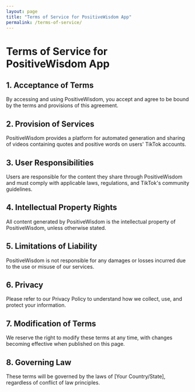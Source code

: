 ```yaml
---
layout: page
title: "Terms of Service for PositiveWisdom App"
permalink: /terms-of-service/
---
```


# Terms of Service for PositiveWisdom App

## 1. Acceptance of Terms
By accessing and using PositiveWisdom, you accept and agree to be bound by the terms and provisions of this agreement.

## 2. Provision of Services
PositiveWisdom provides a platform for automated generation and sharing of videos containing quotes and positive words on users' TikTok accounts.

## 3. User Responsibilities
Users are responsible for the content they share through PositiveWisdom and must comply with applicable laws, regulations, and TikTok's community guidelines.

## 4. Intellectual Property Rights
All content generated by PositiveWisdom is the intellectual property of PositiveWisdom, unless otherwise stated.

## 5. Limitations of Liability
PositiveWisdom is not responsible for any damages or losses incurred due to the use or misuse of our services.

## 6. Privacy
Please refer to our Privacy Policy to understand how we collect, use, and protect your information.

## 7. Modification of Terms
We reserve the right to modify these terms at any time, with changes becoming effective when published on this page.

## 8. Governing Law
These terms will be governed by the laws of [Your Country/State], regardless of conflict of law principles.
